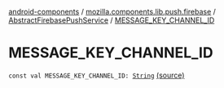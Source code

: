 [android-components](../../index.md) / [mozilla.components.lib.push.firebase](../index.md) / [AbstractFirebasePushService](index.md) / [MESSAGE_KEY_CHANNEL_ID](./-m-e-s-s-a-g-e_-k-e-y_-c-h-a-n-n-e-l_-i-d.md)

# MESSAGE_KEY_CHANNEL_ID

`const val MESSAGE_KEY_CHANNEL_ID: `[`String`](https://kotlinlang.org/api/latest/jvm/stdlib/kotlin/-string/index.html) [(source)](https://github.com/mozilla-mobile/android-components/blob/master/components/lib/push-firebase/src/main/java/mozilla/components/lib/push/firebase/AbstractFirebasePushService.kt#L109)